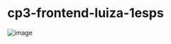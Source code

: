 # cp3-frontend-luiza-1esps
![image](https://github.com/user-attachments/assets/0a58fc02-ae5b-489a-986f-17c5d34b9281)

